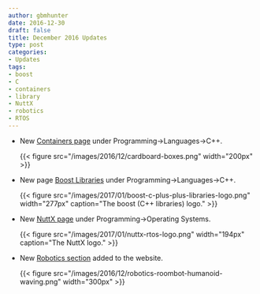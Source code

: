 ```yaml
---
author: gbmhunter
date: 2016-12-30
draft: false
title: December 2016 Updates
type: post
categories:
- Updates
tags:
- boost
- C
- containers
- library
- NuttX
- robotics
- RTOS
---
```



* New [Containers page](/programming/languages/c-plus-plus/containers) under Programming->Languages->C++.  

	{{< figure src="/images/2016/12/cardboard-boxes.png" width="200px" >}}

* New page [Boost Libraries](/programming/languages/c-plus-plus/boost-libraries) under Programming->Languages->C++.  

	{{< figure src="/images/2017/01/boost-c-plus-plus-libraries-logo.png" width="277px" caption="The boost (C++ libraries) logo." >}}

* New [NuttX page](/programming/operating-systems/nuttx) under Programming->Operating Systems.  

	{{< figure src="/images/2017/01/nuttx-rtos-logo.png" width="194px" caption="The NuttX logo." >}}

* New [Robotics section](/robotics) added to the website.  

	{{< figure src="/images/2016/12/robotics-roombot-humanoid-waving.png" width="300px" >}}